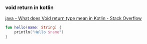 ### void return in kotlin


[java - What does Void return type mean in Kotlin - Stack Overflow](https://stackoverflow.com/questions/44834965/what-does-void-return-type-mean-in-kotlin)




```kotlin
fun hello(name: String) {
    println("Hello $name")
}
```
